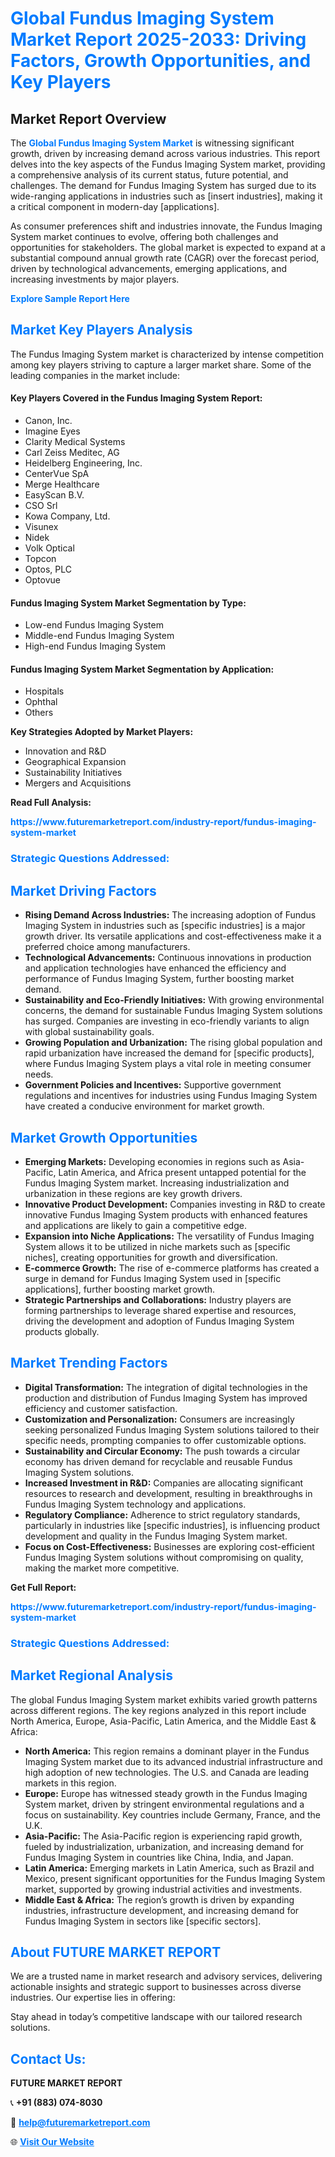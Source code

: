 <h1 style="color: #007BFF;">Global Fundus Imaging System Market Report 2025-2033: Driving Factors, Growth Opportunities, and Key Players</h1>

<section id="overview">
<h2>Market Report Overview</h2>
<p>The <a href="https://www.futuremarketreport.com/industry-report/fundus-imaging-system-market" style="color: #007BFF; text-decoration: none;"><strong>Global Fundus Imaging System Market</strong></a> is witnessing significant growth, driven by increasing demand across various industries. This report delves into the key aspects of the Fundus Imaging System market, providing a comprehensive analysis of its current status, future potential, and challenges. The demand for Fundus Imaging System has surged due to its wide-ranging applications in industries such as [insert industries], making it a critical component in modern-day [applications].</p>
<p>As consumer preferences shift and industries innovate, the Fundus Imaging System market continues to evolve, offering both challenges and opportunities for stakeholders. The global market is expected to expand at a substantial compound annual growth rate (CAGR) over the forecast period, driven by technological advancements, emerging applications, and increasing investments by major players.</p>
</section>

<section id="overview">
<p><a href="https://www.futuremarketreport.com/request-sample/reportId=64735" style="color: #007BFF; text-decoration: none;"><strong>Explore Sample Report Here</strong></a></p>
</section>

<section id="key-players">
<h2 style="color: #007BFF;">Market Key Players Analysis</h2>
<p>The Fundus Imaging System market is characterized by intense competition among key players striving to capture a larger market share. Some of the leading companies in the market include:</p>
<h4>Key Players Covered in the Fundus Imaging System Report:</h4>
<ul><li>Canon, Inc.</li><li>Imagine Eyes</li><li>Clarity Medical Systems</li><li>Carl Zeiss Meditec, AG</li><li>Heidelberg Engineering, Inc.</li><li>CenterVue SpA</li><li>Merge Healthcare</li><li>EasyScan B.V.</li><li>CSO Srl</li><li>Kowa Company, Ltd.</li><li>Visunex</li><li>Nidek</li><li>Volk Optical</li><li>Topcon</li><li>Optos, PLC</li><li>Optovue</li></ul>
<h4>Fundus Imaging System Market Segmentation by Type:</h4>
<ul><li>Low-end Fundus Imaging System</li><li>Middle-end Fundus Imaging System</li><li>High-end Fundus Imaging System</li></ul>

<h4>Fundus Imaging System Market Segmentation by Application:</h4>
<ul><li>Hospitals</li><li>Ophthal</li><li>Others</li></ul>
<p><strong>Key Strategies Adopted by Market Players:</strong></p>
<ul>
<li>Innovation and R&D</li>
<li>Geographical Expansion</li>
<li>Sustainability Initiatives</li>
<li>Mergers and Acquisitions</li>
</ul>
</section>

<section>
<p><strong>Read Full Analysis: </strong></p><a href="https://www.futuremarketreport.com/industry-report/fundus-imaging-system-market" style="color: #007BFF; text-decoration: none;"><strong>https://www.futuremarketreport.com/industry-report/fundus-imaging-system-market</strong></a>
<h3 style="color: #007BFF;">Strategic Questions Addressed:</h3>
</section>

<section id="driving-factors">
<h2 style="color: #007BFF;">Market Driving Factors</h2>
<ul>
<li><strong>Rising Demand Across Industries:</strong> The increasing adoption of Fundus Imaging System in industries such as [specific industries] is a major growth driver. Its versatile applications and cost-effectiveness make it a preferred choice among manufacturers.</li>
<li><strong>Technological Advancements:</strong> Continuous innovations in production and application technologies have enhanced the efficiency and performance of Fundus Imaging System, further boosting market demand.</li>
<li><strong>Sustainability and Eco-Friendly Initiatives:</strong> With growing environmental concerns, the demand for sustainable Fundus Imaging System solutions has surged. Companies are investing in eco-friendly variants to align with global sustainability goals.</li>
<li><strong>Growing Population and Urbanization:</strong> The rising global population and rapid urbanization have increased the demand for [specific products], where Fundus Imaging System plays a vital role in meeting consumer needs.</li>
<li><strong>Government Policies and Incentives:</strong> Supportive government regulations and incentives for industries using Fundus Imaging System have created a conducive environment for market growth.</li>
</ul>
</section>

<section id="growth-opportunities">
<h2 style="color: #007BFF;">Market Growth Opportunities</h2>
<ul>
<li><strong>Emerging Markets:</strong> Developing economies in regions such as Asia-Pacific, Latin America, and Africa present untapped potential for the Fundus Imaging System market. Increasing industrialization and urbanization in these regions are key growth drivers.</li>
<li><strong>Innovative Product Development:</strong> Companies investing in R&D to create innovative Fundus Imaging System products with enhanced features and applications are likely to gain a competitive edge.</li>
<li><strong>Expansion into Niche Applications:</strong> The versatility of Fundus Imaging System allows it to be utilized in niche markets such as [specific niches], creating opportunities for growth and diversification.</li>
<li><strong>E-commerce Growth:</strong> The rise of e-commerce platforms has created a surge in demand for Fundus Imaging System used in [specific applications], further boosting market growth.</li>
<li><strong>Strategic Partnerships and Collaborations:</strong> Industry players are forming partnerships to leverage shared expertise and resources, driving the development and adoption of Fundus Imaging System products globally.</li>
</ul>
</section>

<section id="trending-factors">
<h2 style="color: #007BFF;">Market Trending Factors</h2>
<ul>
<li><strong>Digital Transformation:</strong> The integration of digital technologies in the production and distribution of Fundus Imaging System has improved efficiency and customer satisfaction.</li>
<li><strong>Customization and Personalization:</strong> Consumers are increasingly seeking personalized Fundus Imaging System solutions tailored to their specific needs, prompting companies to offer customizable options.</li>
<li><strong>Sustainability and Circular Economy:</strong> The push towards a circular economy has driven demand for recyclable and reusable Fundus Imaging System solutions.</li>
<li><strong>Increased Investment in R&D:</strong> Companies are allocating significant resources to research and development, resulting in breakthroughs in Fundus Imaging System technology and applications.</li>
<li><strong>Regulatory Compliance:</strong> Adherence to strict regulatory standards, particularly in industries like [specific industries], is influencing product development and quality in the Fundus Imaging System market.</li>
<li><strong>Focus on Cost-Effectiveness:</strong> Businesses are exploring cost-efficient Fundus Imaging System solutions without compromising on quality, making the market more competitive.</li>
</ul>
</section>

<section>
<p><strong>Get Full Report: </strong></p><a href="https://www.futuremarketreport.com/industry-report/fundus-imaging-system-market" style="color: #007BFF; text-decoration: none;"><strong>https://www.futuremarketreport.com/industry-report/fundus-imaging-system-market</strong></a>
<h3 style="color: #007BFF;">Strategic Questions Addressed:</h3>
</section>


<section id="regional-analysis">
<h2 style="color: #007BFF;">Market Regional Analysis</h2>
<p>The global Fundus Imaging System market exhibits varied growth patterns across different regions. The key regions analyzed in this report include North America, Europe, Asia-Pacific, Latin America, and the Middle East & Africa:</p>
<ul>
<li><strong>North America:</strong> This region remains a dominant player in the Fundus Imaging System market due to its advanced industrial infrastructure and high adoption of new technologies. The U.S. and Canada are leading markets in this region.</li>
<li><strong>Europe:</strong> Europe has witnessed steady growth in the Fundus Imaging System market, driven by stringent environmental regulations and a focus on sustainability. Key countries include Germany, France, and the U.K.</li>
<li><strong>Asia-Pacific:</strong> The Asia-Pacific region is experiencing rapid growth, fueled by industrialization, urbanization, and increasing demand for Fundus Imaging System in countries like China, India, and Japan.</li>
<li><strong>Latin America:</strong> Emerging markets in Latin America, such as Brazil and Mexico, present significant opportunities for the Fundus Imaging System market, supported by growing industrial activities and investments.</li>
<li><strong>Middle East & Africa:</strong> The region’s growth is driven by expanding industries, infrastructure development, and increasing demand for Fundus Imaging System in sectors like [specific sectors].</li>
</ul>
</section>

<footer>
<h2 style="color: #007BFF;">About FUTURE MARKET REPORT</h2>
<p>We are a trusted name in market research and advisory services, delivering actionable insights and strategic support to businesses across diverse industries. Our expertise lies in offering:</p>

<p>Stay ahead in today’s competitive landscape with our tailored research solutions.</p>

<h2 style="color: #007BFF;">Contact Us:</h2>
<p><strong>FUTURE MARKET REPORT</strong></p>
<p>📞 <strong>+91 (883) 074-8030</strong></p>
<p>📧 <strong><a href="mailto:help@futuremarketreport.com" style="color: #007BFF;">help@futuremarketreport.com</a></strong></p>
<p>🌐 <strong><a href="https://www.futuremarketreport.com/" style="color: #007BFF;">Visit Our Website</a></strong></p>
</footer>